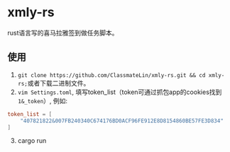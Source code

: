 # xmly-rs

rust语言写的喜马拉雅签到做任务脚本。

## 使用

1. `git clone https://github.com/ClassmateLin/xmly-rs.git && cd xmly-rs;`或者下载二进制文件。
2. `vim Settings.toml`, 填写token_list（token可通过抓包app的cookies找到`1&_token`）, 例如:

```toml
token_list = [
    "407821822&007FB240340C674176BD0ACF96FE912E8D8154860BE57FE3D834"
]
```
3. cargo run 

